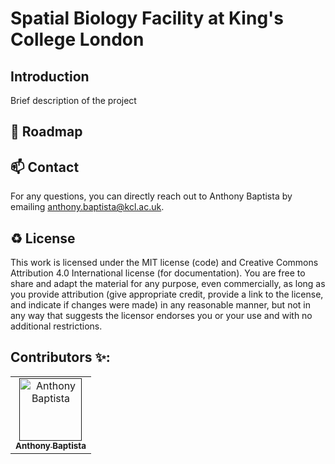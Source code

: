 # Spatial Biology Facility at King's College London


## Introduction

Brief description of the project

🎯 Roadmap
---


📫 Contact
---

For any questions, you can directly reach out to Anthony Baptista by emailing [anthony.baptista@kcl.ac.uk](mailto:anthony.baptista@kcl.ac.uk).

♻️ License
---

This work is licensed under the MIT license (code) and Creative Commons Attribution 4.0 International license (for documentation).
You are free to share and adapt the material for any purpose, even commercially,
as long as you provide attribution (give appropriate credit, provide a link to the license,
and indicate if changes were made) in any reasonable manner, but not in any way that suggests the
licensor endorses you or your use and with no additional restrictions.


## Contributors ✨:

<!-- ALL-CONTRIBUTORS-LIST:START - Do not remove or modify this section -->
<!-- prettier-ignore-start -->
<!-- markdownlint-disable -->
<table>
  <tbody>
    <tr>
      <td align="center"><a href=""><img src="https://api.dicebear.com/9.x/rings/svg?seed=Anthony%20Baptista" width="100px;" alt="Anthony Baptista"/><br /><sub><b>Anthony Baptista</b></sub></a><br /></td>
    </tr>
  </tbody>
</table>

<!-- markdownlint-restore -->
<!-- prettier-ignore-end -->
